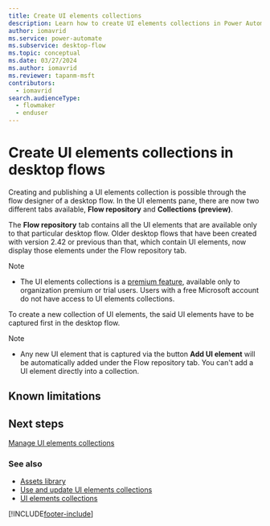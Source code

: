 ```yaml
---
title: Create UI elements collections 
description: Learn how to create UI elements collections in Power Automate desktop flows.
author: iomavrid
ms.service: power-automate
ms.subservice: desktop-flow
ms.topic: conceptual
ms.date: 03/27/2024
ms.author: iomavrid
ms.reviewer: tapanm-msft
contributors:
  - iomavrid
search.audienceType: 
  - flowmaker
  - enduser
---
```


# Create UI elements collections in desktop flows

Creating and publishing a UI elements collection is possible through the flow designer of a desktop flow. In the UI elements pane, there are now two different tabs available, **Flow repository** and **Collections (preview)**.

<screenshot>

The **Flow repository** tab contains all the UI elements that are available only to that particular desktop flow. Older desktop flows that have been created with version 2.42 or previous than that, which contain UI elements, now display those elements under the Flow repository tab.

> [!NOTE]
> - The UI elements collections is a [premium feature](premium-features.md), available only to organization premium or trial users. Users with a free Microsoft account do not have access to UI elements collections.

To create a new collection of UI elements, the said UI elements have to be captured first in the desktop flow.

> [!NOTE]
> - Any new UI element that is captured via the button **Add UI element** will be automatically added under the Flow repository tab. You can't add a UI element directly into a collection.



## Known limitations



## Next steps

[Manage UI elements collections](manage-ui-elements-collections.md)

### See also

- [Assets library](assets-library.md)
- [Use and update UI elements collections](use-update-ui-elements-collections.md)
- [UI elements collections](ui-elements-collections.md)

[!INCLUDE[footer-include](../includes/footer-banner.md)]

